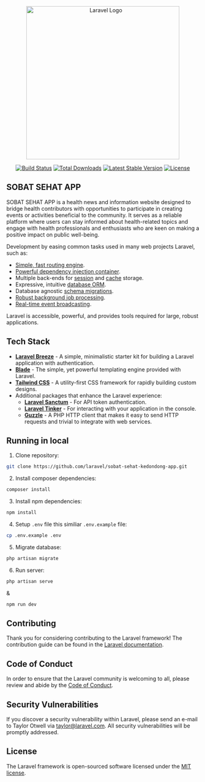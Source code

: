 <p align="center"><a href="https://laravel.com" target="_blank"><img src="https://raw.githubusercontent.com/laravel/art/master/logo-lockup/5%20SVG/2%20CMYK/1%20Full%20Color/laravel-logolockup-cmyk-red.svg" width="400" alt="Laravel Logo"></a></p>

<p align="center">
<a href="https://github.com/laravel/framework/actions"><img src="https://github.com/laravel/framework/workflows/tests/badge.svg" alt="Build Status"></a>
<a href="https://packagist.org/packages/laravel/framework"><img src="https://img.shields.io/packagist/dt/laravel/framework" alt="Total Downloads"></a>
<a href="https://packagist.org/packages/laravel/framework"><img src="https://img.shields.io/packagist/v/laravel/framework" alt="Latest Stable Version"></a>
<a href="https://packagist.org/packages/laravel/framework"><img src="https://img.shields.io/packagist/l/laravel/framework" alt="License"></a>
</p>

## SOBAT SEHAT APP

SOBAT SEHAT APP is a health news and information website designed to bridge health contributors with opportunities to participate in creating events or activities beneficial to the community. It serves as a reliable platform where users can stay informed about health-related topics and engage with health professionals and enthusiasts who are keen on making a positive impact on public well-being.

Development by easing common tasks used in many web projects Laravel, such as:

-   [Simple, fast routing engine](https://laravel.com/docs/routing).
-   [Powerful dependency injection container](https://laravel.com/docs/container).
-   Multiple back-ends for [session](https://laravel.com/docs/session) and [cache](https://laravel.com/docs/cache) storage.
-   Expressive, intuitive [database ORM](https://laravel.com/docs/eloquent).
-   Database agnostic [schema migrations](https://laravel.com/docs/migrations).
-   [Robust background job processing](https://laravel.com/docs/queues).
-   [Real-time event broadcasting](https://laravel.com/docs/broadcasting).

Laravel is accessible, powerful, and provides tools required for large, robust applications.

## Tech Stack

-   **[Laravel Breeze](https://laravel.com/docs/starter-kits#laravel-breeze)** - A simple, minimalistic starter kit for building a Laravel application with authentication.
-   **[Blade](https://laravel.com/docs/blade)** - The simple, yet powerful templating engine provided with Laravel.
-   **[Tailwind CSS](https://tailwindcss.com/)** - A utility-first CSS framework for rapidly building custom designs.
-   Additional packages that enhance the Laravel experience:
    -   **[Laravel Sanctum](https://laravel.com/docs/sanctum)** - For API token authentication.
    -   **[Laravel Tinker](https://laravel.com/docs/tinker)** - For interacting with your application in the console.
    -   **[Guzzle](https://docs.guzzlephp.org/)** - A PHP HTTP client that makes it easy to send HTTP requests and trivial to integrate with web services.

## Running in local

1. Clone repository:

```bash
git clone https://github.com/laravel/sobat-sehat-kedondong-app.git
```

2. Install composer dependencies:

```bash
composer install
```

3. Install npm dependencies:

```bash
npm install
```

4. Setup `.env` file this similiar `.env.example` file:

```bash
cp .env.example .env
```

5. Migrate database:

```bash
php artisan migrate
```

6. Run server:

```bash
php artisan serve
```

&

```bash
npm run dev
```

## Contributing

Thank you for considering contributing to the Laravel framework! The contribution guide can be found in the [Laravel documentation](https://laravel.com/docs/contributions).

## Code of Conduct

In order to ensure that the Laravel community is welcoming to all, please review and abide by the [Code of Conduct](https://laravel.com/docs/contributions#code-of-conduct).

## Security Vulnerabilities

If you discover a security vulnerability within Laravel, please send an e-mail to Taylor Otwell via [taylor@laravel.com](mailto:taylor@laravel.com). All security vulnerabilities will be promptly addressed.

## License

The Laravel framework is open-sourced software licensed under the [MIT license](https://opensource.org/licenses/MIT).
